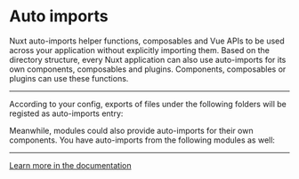 # Auto imports

Nuxt auto-imports helper functions, composables and Vue APIs to be used across your application without explicitly importing them. Based on the directory structure, every Nuxt application can also use auto-imports for its own components, composables and plugins. Components, composables or plugins can use these functions.

<hr>

According to your config, exports of files under the following folders will be registed as auto-imports entry:

<HelpImportsDirs />

Meanwhile, modules could also provide auto-imports for their own components. You have auto-imports from the following modules as well:

<HelpImportsModules />

<hr>

[Learn more in the documentation](https://nuxt.com/docs/guide/concepts/auto-imports)
